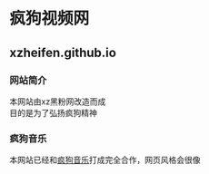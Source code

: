 # 疯狗视频网
## xzheifen.github.io
### 网站简介
本网站由xz黑粉网改造而成  
目的是为了弘扬疯狗精神  
### 疯狗音乐
本网站已经和[疯狗音乐](fenggoumusic.github.io)打成完全合作，网页风格会很像
